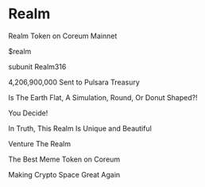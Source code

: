 # Realm
Realm Token on Coreum Mainnet

$realm

subunit Realm316

4,206,900,000 Sent to Pulsara Treasury

Is The Earth Flat, A Simulation, Round, Or Donut Shaped?!

You Decide!

In Truth, This Realm Is Unique and Beautiful

Venture The Realm

The Best Meme Token on Coreum

Making Crypto Space Great Again
